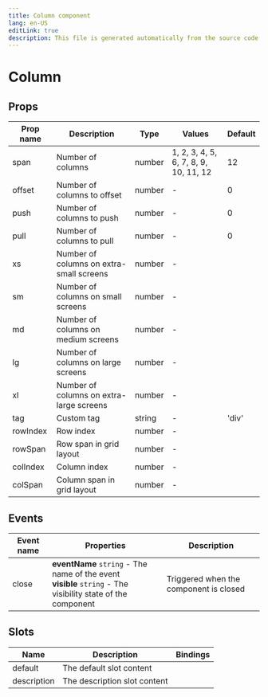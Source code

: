 ```yaml
---
title: Column component
lang: en-US
editLink: true
description: This file is generated automatically from the source code. Changes made here will be lost.
---
```


# Column

<!--@include: ./column.doc.md-->

## Props

| Prop name | Description                              | Type   | Values                                | Default |
| --------- | ---------------------------------------- | ------ | ------------------------------------- | ------- |
| span      | Number of columns                        | number | 1, 2, 3, 4, 5, 6, 7, 8, 9, 10, 11, 12 | 12      |
| offset    | Number of columns to offset              | number | -                                     | 0       |
| push      | Number of columns to push                | number | -                                     | 0       |
| pull      | Number of columns to pull                | number | -                                     | 0       |
| xs        | Number of columns on extra-small screens | number | -                                     |         |
| sm        | Number of columns on small screens       | number | -                                     |         |
| md        | Number of columns on medium screens      | number | -                                     |         |
| lg        | Number of columns on large screens       | number | -                                     |         |
| xl        | Number of columns on extra-large screens | number | -                                     |         |
| tag       | Custom tag                               | string | -                                     | 'div'   |
| rowIndex  | Row index                                | number | -                                     |         |
| rowSpan   | Row span in grid layout                  | number | -                                     |         |
| colIndex  | Column index                             | number | -                                     |         |
| colSpan   | Column span in grid layout               | number | -                                     |         |

## Events

| Event name | Properties                                                                                                      | Description                            |
| ---------- | --------------------------------------------------------------------------------------------------------------- | -------------------------------------- |
| close      | **eventName** `string` - The name of the event<br/>**visible** `string` - The visibility state of the component | Triggered when the component is closed |

## Slots

| Name        | Description                  | Bindings |
| ----------- | ---------------------------- | -------- |
| default     | The default slot content     |          |
| description | The description slot content |          |
